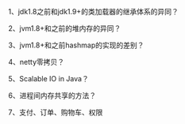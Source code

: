 1、jdk1.8之前和jdk1.9+的类加载器的继承体系的异同？

2、jvm1.8+和之前的堆内存的异同？

3、jvm1.8+和之前hashmap的实现的差别？

4、netty零拷贝？

5、Scalable IO in Java？

6、进程间内存共享的方法？

7、支付、订单、购物车、权限